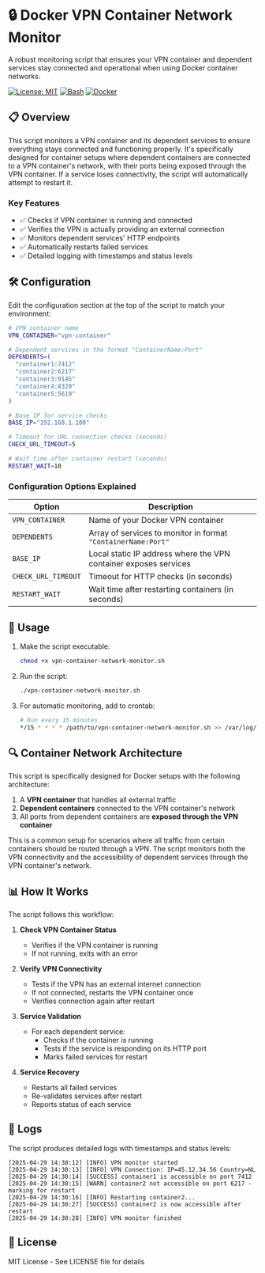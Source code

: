 # 🔒 Docker VPN Container Network Monitor

A robust monitoring script that ensures your VPN container and dependent services stay connected and operational when using Docker container networks.

[![License: MIT](https://img.shields.io/badge/License-MIT-blue.svg)](https://opensource.org/licenses/MIT)
[![Bash](https://img.shields.io/badge/Language-Bash-green.svg)](https://www.gnu.org/software/bash/)
[![Docker](https://img.shields.io/badge/Technology-Docker-blue.svg)](https://www.docker.com/)

## 📋 Overview

This script monitors a VPN container and its dependent services to ensure everything stays connected and functioning properly. It's specifically designed for container setups where dependent containers are connected to a VPN container's network, with their ports being exposed through the VPN container. If a service loses connectivity, the script will automatically attempt to restart it.

### Key Features

- ✅ Checks if VPN container is running and connected
- ✅ Verifies the VPN is actually providing an external connection
- ✅ Monitors dependent services' HTTP endpoints
- ✅ Automatically restarts failed services
- ✅ Detailed logging with timestamps and status levels

## 🛠️ Configuration

Edit the configuration section at the top of the script to match your environment:

```bash
# VPN container name
VPN_CONTAINER="vpn-container"

# Dependent services in the format "ContainerName:Port"
DEPENDENTS=(
  "container1:7412"
  "container2:6217"
  "container3:9145"
  "container4:8320"
  "container5:5619"
)

# Base IP for service checks
BASE_IP="192.168.1.100"

# Timeout for URL connection checks (seconds)
CHECK_URL_TIMEOUT=5

# Wait time after container restart (seconds)
RESTART_WAIT=10
```

### Configuration Options Explained

| Option | Description |
|--------|-------------|
| `VPN_CONTAINER` | Name of your Docker VPN container |
| `DEPENDENTS` | Array of services to monitor in format `"ContainerName:Port"` |
| `BASE_IP` | Local static IP address where the VPN container exposes services |
| `CHECK_URL_TIMEOUT` | Timeout for HTTP checks (in seconds) |
| `RESTART_WAIT` | Wait time after restarting containers (in seconds) |

## 🚀 Usage

1. Make the script executable:
   ```bash
   chmod +x vpn-container-network-monitor.sh
   ```

2. Run the script:
   ```bash
   ./vpn-container-network-monitor.sh
   ```

3. For automatic monitoring, add to crontab:
   ```bash
   # Run every 15 minutes
   */15 * * * * /path/to/vpn-container-network-monitor.sh >> /var/log/vpn-monitor.log 2>&1
   ```

## 🔍 Container Network Architecture

This script is specifically designed for Docker setups with the following architecture:

1. A **VPN container** that handles all external traffic
2. **Dependent containers** connected to the VPN container's network
3. All ports from dependent containers are **exposed through the VPN container**

This is a common setup for scenarios where all traffic from certain containers should be routed through a VPN. The script monitors both the VPN connectivity and the accessibility of dependent services through the VPN container's network.

## 📊 How It Works

The script follows this workflow:

1. **Check VPN Container Status**
   - Verifies if the VPN container is running
   - If not running, exits with an error

2. **Verify VPN Connectivity**
   - Tests if the VPN has an external internet connection
   - If not connected, restarts the VPN container once
   - Verifies connection again after restart

3. **Service Validation**
   - For each dependent service:
     - Checks if the container is running
     - Tests if the service is responding on its HTTP port
     - Marks failed services for restart

4. **Service Recovery**
   - Restarts all failed services
   - Re-validates services after restart
   - Reports status of each service

## 📝 Logs

The script produces detailed logs with timestamps and status levels:

```
[2025-04-29 14:30:12] [INFO] VPN monitor started
[2025-04-29 14:30:13] [INFO] VPN Connection: IP=45.12.34.56 Country=NL
[2025-04-29 14:30:14] [SUCCESS] container1 is accessible on port 7412
[2025-04-29 14:30:15] [WARN] container2 not accessible on port 6217 - marking for restart
[2025-04-29 14:30:16] [INFO] Restarting container2...
[2025-04-29 14:30:27] [SUCCESS] container2 is now accessible after restart
[2025-04-29 14:30:28] [INFO] VPN monitor finished
```

## 📜 License

MIT License - See LICENSE file for details
